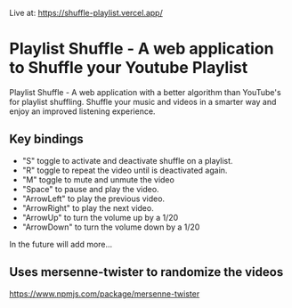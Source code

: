 Live at: https://shuffle-playlist.vercel.app/
# Playlist Shuffle - A web application to Shuffle your Youtube Playlist



Playlist Shuffle - A web application with a better algorithm than YouTube's for playlist shuffling. Shuffle your music and videos in a smarter way and enjoy an improved listening experience.


## Key bindings

- "S" toggle to activate and deactivate shuffle on a playlist.
- "R" toggle to repeat the video until is deactivated again.
- "M" toggle to mute and unmute the video
- "Space" to pause and play the video.
- "ArrowLeft" to play the previous video.
- "ArrowRight" to play the next video.
- "ArrowUp" to turn the volume up by a 1/20
- "ArrowDown" to turn the volume down by a 1/20


In the future will add more...

## Uses mersenne-twister to randomize the videos
https://www.npmjs.com/package/mersenne-twister
